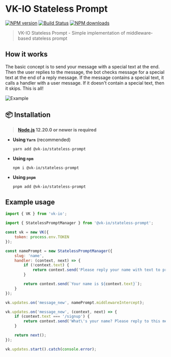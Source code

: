 # VK-IO Stateless Prompt

<a href="https://www.npmjs.com/package/@vk-io/stateless-prompt"><img src="https://img.shields.io/npm/v/@vk-io/stateless-prompt.svg?style=flat-square" alt="NPM version"></a>
<a href="https://github.com/negezor/vk-io/actions/workflows/tests.yml"><img src="https://img.shields.io/github/actions/workflow/status/negezor/vk-io/tests.yml?style=flat-square" alt="Build Status"></a>
<a href="https://www.npmjs.com/package/@vk-io/stateless-prompt"><img src="https://img.shields.io/npm/dt/@vk-io/stateless-prompt.svg?style=flat-square" alt="NPM downloads"></a>

> VK-IO Stateless Prompt - Simple implementation of middleware-based stateless prompt

## How it works

The basic concept is to send your message with a special text at the end. Then the user replies to the message, the bot checks message for a special text at the end of a reply message. If the message contains a special text, it calls a handler with a user message. If it doesn't contain a special text, then it skips. This is all!

![Example](https://user-images.githubusercontent.com/9392723/134985949-e5cf1758-0469-428e-85ed-12229e36e58b.png)

## 📦 Installation

> **[Node.js](https://nodejs.org/) 12.20.0 or newer is required**

- **Using `Yarn`** (recommended)
  ```shell
  yarn add @vk-io/stateless-prompt
  ```
- **Using `npm`**
  ```shell
  npm i @vk-io/stateless-prompt
  ```
- **Using `pnpm`**
  ```shell
  pnpm add @vk-io/stateless-prompt
  ```

## Example usage

```javascript
import { VK } from 'vk-io';

import { StatelessPromptManager } from '@vk-io/stateless-prompt';

const vk = new VK({
	token: process.env.TOKEN
});

const namePrompt = new StatelessPromptManager({
	slug: 'name',
	handler: (context, next) => {
		if (!context.text) {
			return context.send('Please reply your name with text to previous message');
		}

		return context.send(`Your name is ${context.text}`);
	}
});

vk.updates.on('message_new', namePrompt.middlewareIntercept);

vk.updates.on('message_new', (context, next) => {
	if (context.text === '/signup') {
		return context.send('What\'s your name? Please reply to this message. ' + namePrompt.suffix);
	}

	return next();
});

vk.updates.start().catch(console.error);
```
